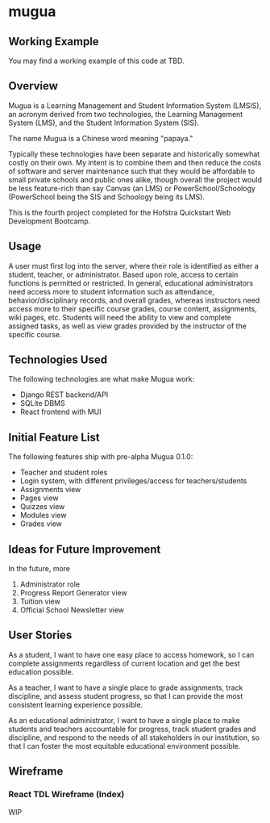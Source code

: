 # mugua

## Working Example

You may find a working example of this code at TBD.

## Overview

Mugua is a Learning Management and Student Information System (LMSIS), an acronym derived from two technologies, the Learning Management System (LMS), and the Student Information System (SIS).

The name Mugua is a Chinese word meaning "papaya."

Typically these technologies have been separate and historically somewhat costly on their own. My intent is to combine them and then reduce the costs of software and server maintenance such that they would be affordable to small private schools and public ones alike, though overall the project would be less feature-rich than say Canvas (an LMS) or PowerSchool/Schoology (PowerSchool being the SIS and Schoology being its LMS).

This is the fourth project completed for the Hofstra Quickstart Web Development Bootcamp.

## Usage

A user must first log into the server, where their role is identified as either a student, teacher, or administrator. Based upon role, access to certain functions is permitted or restricted. In general, educational administrators need access more to student information such as attendance, behavior/disciplinary records, and overall grades, whereas instructors need access more to their specific course grades, course content, assignments, wiki pages, etc. Students will need the ability to view and complete assigned tasks, as well as view grades provided by the instructor of the specific course.

## Technologies Used

The following technologies are what make Mugua work:

* Django REST backend/API
* SQLite DBMS
* React frontend with MUI

## Initial Feature List

The following features ship with pre-alpha Mugua 0.1.0:

* Teacher and student roles
* Login system, with different privileges/access for teachers/students
* Assignments view
* Pages view
* Quizzes view
* Modules view
* Grades view

## Ideas for Future Improvement

In the future, more 

1. Administrator role
1. Progress Report Generator view
1. Tuition view
1. Official School Newsletter view

## User Stories

As a student, I want to have one easy place to access homework, so I can complete assignments regardless of current location and get the best education possible.

As a teacher, I want to have a single place to grade assignments, track discipline, and assess student progress, so that I can provide the most consistent learning experience possible.

As an educational administrator, I want to have a single place to make students and teachers accountable for progress, track student grades and discipline, and respond to the needs of all stakeholders in our institution, so that I can foster the most equitable educational environment possible.

## Wireframe

### React TDL Wireframe (Index)
WIP
